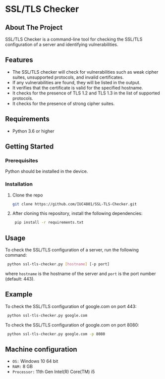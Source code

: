 # SSL/TLS Checker

## About The Project

SSL/TLS Checker is a command-line tool for checking the SSL/TLS configuration of a server and identifying vulnerabilities.

## Features

- The SSL/TLS checker will check for vulnerabilities such as weak cipher suites, unsupported protocols, and invalid certificates.
- If any vulnerabilities are found, they will be listed in the output.
- It verifies that the certificate is valid for the specified hostname.
- It checks for the presence of TLS 1.2 and TLS 1.3 in the list of supported protocols.
- It checks for the presence of strong cipher suites.

## Requirements

- Python 3.6 or higher

<!-- GETTING STARTED -->
## Getting Started


### Prerequisites

Python should be installed in the device.

### Installation

1. Clone the repo
   ```bash
   git clone https://github.com/IUC4801/SSL-TLS-Checker.git
   ```
   
2. After cloning this repository, install the following dependencies:
   ```bash
    pip install -r requirements.txt
   ```
## Usage

To check the SSL/TLS configuration of a server, run the following command:
   ```bash
    python ssl-tls-checker.py [hostname] [-p port]
   ```
   where `hostname` is the hostname of the server and `port` is the port number (default: 443).
   
## Example
To check the SSL/TLS configuration of google.com on port 443:
   ```bash
    python ssl-tls-checker.py google.com
   ```
To check the SSL/TLS configuration of google.com on port 8080:
   ```bash
    python ssl-tls-checker.py google.com -p 8080
   ```
   
## Machine configuration
- `OS:` Windows 10 64 bit
- `RAM:` 8 GB 
- `Processor:` 11th Gen Intel(R) Core(TM) i5
